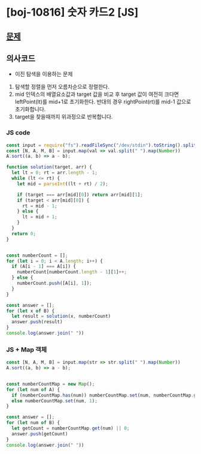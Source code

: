 # [boj-10816] 숫자 카드2 [JS]

## [문제](https://www.acmicpc.net/problem/10816)

## 의사코드
- 이진 탐색을 이용하는 문제
1. 탐색할 정렬을 먼저 오름차순으로 정렬한다.
2. mid 인덱스의 배열요소값과 target 값을 비교 후 target 값이 여전히 크다면 leftPoint(lt)를 mid+1로 초기화한다. 반대의 경우 rightPoint(rt)를 mid-1 값으로 초기화합니다.
3. target을 찾을때까지 위과정으로 반복합니다.




### JS code 
```js
const input = require("fs").readFileSync("/dev/stdin").toString().split("\n");
const [N, A, M, B] = input.map(val => val.split(" ").map(Number))
A.sort((a, b) => a - b);

function solution(target, arr) {
  let lt = 0; rt = arr.length - 1;
  while (lt <= rt) {
    let mid = parseInt((lt + rt) / 2);

    if (target === arr[mid][0]) return arr[mid][1];
    if (target < arr[mid][0]) {
      rt = mid - 1;
    } else {
      lt = mid + 1;
    }
  }
  return 0;
}


const numberCount = [];
for (let i = 0; i < A.length; i++) {
  if (A[i - 1] === A[i]) {
    numberCount[numberCount.length - 1][1]++;
  } else { 
    numberCount.push([A[i], 1]); 
  }
}

const answer = [];
for (let x of B) {
  let result = solution(x, numberCount)
  answer.push(result)
}
console.log(answer.join(" "))

```
### JS + Map 객체
```js
const [N, A, M, B] = input.map(str => str.split(" ").map(Number))
A.sort((a, b) => a - b);


const numberCountMap = new Map();
for (let num of A) {
  if (numberCountMap.has(num)) numberCountMap.set(num, numberCountMap.get(num) + 1);
  else numberCountMap.set(num, 1);
}

const answer = [];
for (let num of B) {
  let getCount = numberCountMap.get(num) || 0;
  answer.push(getCount)
}
console.log(answer.join(" "))
```